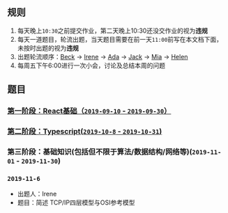 ## 规则
1. 每天晚上`10:30`之前提交作业，第二天晚上10:30还没交作业的视为**违规**
2. 每天一道题目，轮流出题，当天题目需要在前一天`11:00`前写在本文档下面，未按时出题的视为**违规**
3. 出题轮流顺序：[Beck](https://github.com/Enginebeck) -> [Irene](https://github.com/Irenedan) -> [Ada](https://github.com/AdaWhere) -> [Jack](https://github.com/jacygogogo) -> [Mia](https://github.com/miaZhang22) -> [Helen](https://github.com/be-awake)
4. 每周五下午6:00进行一次小会，讨论及总结本周的问题

## 题目
### [第一阶段：React基础（`2019-09-10` - `2019-09-30`）](./stage1-react.md)

### [第二阶段：Typescript(`2019-10-8` - `2019-10-31`)](./stage2-ts.md)

### 第三阶段：基础知识(包括但不限于算法/数据结构/网络等)(`2019-11-01` - `2019-11-30`)

### `2019-11-6`
-   出题人：Irene
-   题目：简述 TCP/IP四层模型与OSI参考模型
